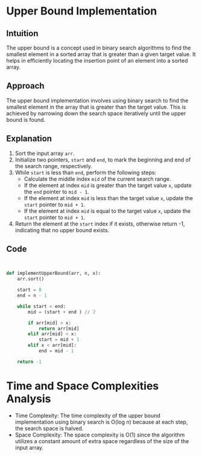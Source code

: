 # Upper Bound Implementation

## Intuition
The upper bound is a concept used in binary search algorithms to find the smallest element in a sorted array that is greater than a given target value. It helps in efficiently locating the insertion point of an element into a sorted array.

## Approach
The upper bound implementation involves using binary search to find the smallest element in the array that is greater than the target value. This is achieved by narrowing down the search space iteratively until the upper bound is found.

## Explanation
1. Sort the input array `arr`.
2. Initialize two pointers, `start` and `end`, to mark the beginning and end of the search range, respectively.
3. While `start` is less than `end`, perform the following steps:
    - Calculate the middle index `mid` of the current search range.
    - If the element at index `mid` is greater than the target value `x`, update the `end` pointer to `mid - 1`.
    - If the element at index `mid` is less than the target value `x`, update the `start` pointer to `mid + 1`.
    - If the element at index `mid` is equal to the target value `x`, update the `start` pointer to `mid + 1`.
4. Return the element at the `start` index if it exists, otherwise return -1, indicating that no upper bound exists.

## Code
```python


def implementUpperBound(arr, n, x):
    arr.sort()

    start = 0
    end = n - 1

    while start < end:
        mid = (start + end ) // 2

        if arr[mid] > x:
            return arr[mid]
        elif arr[mid] < x:
            start = mid + 1
        elif x < arr[mid]:
            end = mid - 1

    return -1

```

# Time and Space Complexities Analysis
- Time Complexity: The time complexity of the upper bound implementation using binary search is O(log n) because at each step, the search space is halved.
- Space Complexity: The space complexity is O(1) since the algorithm utilizes a constant amount of extra space regardless of the size of the input array.